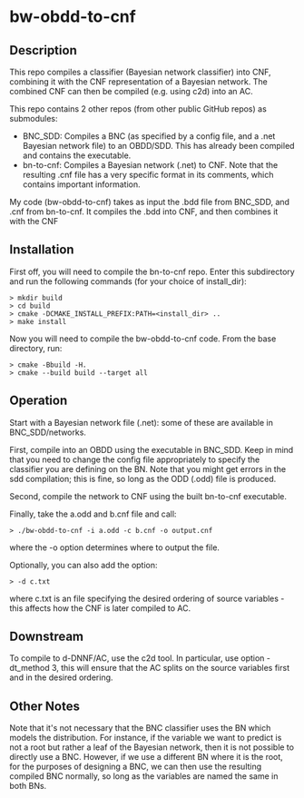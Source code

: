 # bw-obdd-to-cnf

## Description
This repo compiles a classifier (Bayesian network classifier) into CNF, combining it with the CNF representation of a Bayesian network.
The combined CNF can then be compiled (e.g. using c2d) into an AC.

This repo contains 2 other repos (from other public GitHub repos) as submodules:

* BNC_SDD: Compiles a BNC (as specified by a config file, and a .net Bayesian network file) to an OBDD/SDD. This has already been compiled and contains the executable.
* bn-to-cnf: Compiles a Bayesian network (.net) to CNF. Note that the resulting .cnf file has a very specific format in its comments, which contains important information.

My code (bw-obdd-to-cnf) takes as input the .bdd file from BNC_SDD, and .cnf from bn-to-cnf. It compiles the .bdd into CNF, and then combines it with the CNF 

## Installation

First off, you will need to compile the bn-to-cnf repo. Enter this subdirectory and run the following commands (for your choice of install_dir):

    > mkdir build
    > cd build
    > cmake -DCMAKE_INSTALL_PREFIX:PATH=<install_dir> ..
    > make install

Now you will need to compile the bw-obdd-to-cnf code. From the base directory, run:

    > cmake -Bbuild -H.
    > cmake --build build --target all
    
## Operation

Start with a Bayesian network file (.net): some of these are available in BNC_SDD/networks.

First, compile into an OBDD using the executable in BNC_SDD. Keep in mind that you need to change the config file appropriately to specify the classifier you are defining on the BN.
Note that you might get errors in the sdd compilation; this is fine, so long as the ODD (.odd) file is produced.

Second, compile the network to CNF using the built bn-to-cnf executable.

Finally, take the a.odd and b.cnf file and call:

    > ./bw-obdd-to-cnf -i a.odd -c b.cnf -o output.cnf
    
where the -o option determines where to output the file.
    
Optionally, you can also add the option:

    > -d c.txt
   
where c.txt is an file specifying the desired ordering of source variables - this affects how the CNF is later compiled to AC.

## Downstream

To compile to d-DNNF/AC, use the c2d tool. In particular, use option -dt_method 3, this will ensure that the AC splits on the source variables first and in the desired ordering.


## Other Notes

Note that it's not necessary that the BNC classifier uses the BN which models the distribution. For instance, if the variable we want to predict is not a root but rather a leaf of the Bayesian network, then it is not possible to directly use a BNC. However, if we use a different BN where it is the root, for the purposes of designing a BNC, we can then use the resulting compiled BNC normally, so long as the variables are named the same in both BNs.

